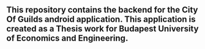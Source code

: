 ## This repository contains the backend for the City Of Guilds android application. This application is created as a Thesis work for Budapest University of Economics and Engineering.
